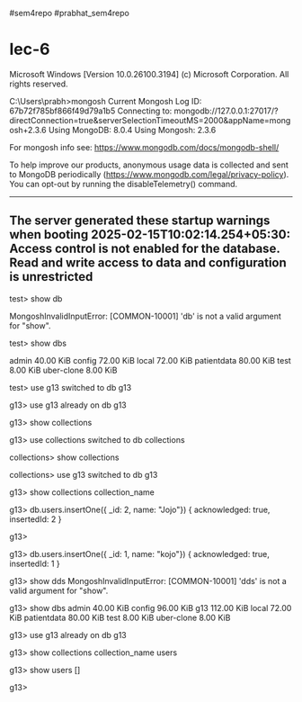 #sem4repo
#prabhat_sem4repo
# lec-6

Microsoft Windows [Version 10.0.26100.3194]
(c) Microsoft Corporation. All rights reserved.

C:\Users\prabh>mongosh
Current Mongosh Log ID: 67b72f785bf866f49d79a1b5
Connecting to:          mongodb://127.0.0.1:27017/?directConnection=true&serverSelectionTimeoutMS=2000&appName=mongosh+2.3.6
Using MongoDB:          8.0.4
Using Mongosh:          2.3.6

For mongosh info see: https://www.mongodb.com/docs/mongodb-shell/




To help improve our products, anonymous usage data is collected and sent to MongoDB periodically (https://www.mongodb.com/legal/privacy-policy).
You can opt-out by running the disableTelemetry() command.




------
   The server generated these startup warnings when booting
   2025-02-15T10:02:14.254+05:30: Access control is not enabled for the database. Read and write access to data and configuration is unrestricted
------

test> show db

MongoshInvalidInputError: [COMMON-10001] 'db' is not a valid argument for "show".

test> show dbs

admin        40.00 KiB
config       72.00 KiB
local        72.00 KiB
patientdata  80.00 KiB
test          8.00 KiB
uber-clone    8.00 KiB

test> use g13
switched to db g13

g13> use g13
already on db g13

g13> show collections

g13> use collections
switched to db collections

collections> show collections

collections> use g13
switched to db g13

g13> show collections
collection_name

g13> db.users.insertOne({ _id: 2, name: "Jojo"})
{ acknowledged: true, insertedId: 2 }

g13>


g13> db.users.insertOne({ _id: 1, name: "kojo"})
{ acknowledged: true, insertedId: 1 }


g13> show dds
MongoshInvalidInputError: [COMMON-10001] 'dds' is not a valid argument for "show".


g13> show dbs
admin         40.00 KiB
config        96.00 KiB
g13          112.00 KiB
local         72.00 KiB
patientdata   80.00 KiB
test           8.00 KiB
uber-clone     8.00 KiB


g13> use g13
already on db g13

g13> show collections
collection_name
users


g13> show users
[]


g13>
